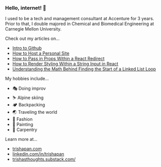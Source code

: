 ### Hello, internet! 👋

I used to be a tech and management consultant at Accenture for 3 years. Prior to that, I double majored in Chemical and Biomedical Engineering at Carnegie Mellon University. 


Check out my articles on...
- [Intro to Github](https://trishapan.medium.com/intro-to-github-101-what-is-github-384b598c69a9#c43e-7af934d2004e)
- [How to Host a Personal Site](https://trishapan.medium.com/how-to-host-a-personal-site-github-pages-dce9b10316c1)
- [How to Pass in Props Within a React Redirect](https://trishapan.medium.com/react-router-dom-how-to-pass-in-props-within-a-redirect-d414a46bcd60)
- [How to Render Styling Within a String Input in React](https://trishapan.medium.com/react-how-to-format-text-within-a-string-with-dangerouslysetinnerhtml-9bafcfeb2487)
- [Understanding the Math Behind Finding the Start of a Linked List Loop](https://trishapan.medium.com/linked-list-cycle-ii-understanding-the-math-behind-it-c047f420e09a)

My hobbies include...
- 🎭 Doing improv
- ⛷ Alpine skiing 
- 🏕 Backpacking
- 🌏 Traveling the world
- 👗 Fashion
- 🎨 Painting
- 👷 Carpentry


Learn more at...

- [trishapan.com](https://trishapan.com/)
- [linkedin.com/in/trishapan](https://www.linkedin.com/in/trishapan)
- [trishasthoughts.substack.com/](https://trishasthoughts.substack.com/)

<!--
**patricia-pan/patricia-pan** is a ✨ _special_ ✨ repository because its `README.md` (this file) appears on your GitHub profile.

Here are some ideas to get you started:

- 🔭 I’m currently working on ...
- 🌱 I’m currently learning ...
- 👯 I’m looking to collaborate on ...
- 🤔 I’m looking for help with ...
- 💬 Ask me about ...
- 📫 How to reach me: ...
- 😄 Pronouns: ...
- ⚡ Fun fact: ...
-->
